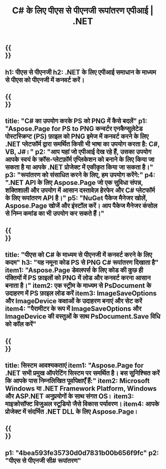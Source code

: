 ﻿---
translation: true
template: /_templates/_conversion-child-net.md
title:  C# के लिए पीएस से पीएनजी रूपांतरण एपीआई |  .NET
url: /net/conversion/ps-to-png/
description: 'पीएस से पीएनजी  C# रूपांतरण के लिए नमूना कोड। VB.NET, Asp.NET या किसी .NET आधारित एप्लिकेशन के भीतर PNG रूपांतरण के लिए बैच PS फ़ाइलों के लिए API उदाहरण कोड का उपयोग करें।'
informat: PS
outformat: PNG
otherformats: XPS EPS
---

{{<section banner>}}
---
h1: पीएस से पीएनजी
h2: .NET के लिए एपीआई समाधान के माध्यम से पीएस को पीएनजी में कनवर्ट करें।
---

{{<section overview>}}
---
title: "C# का उपयोग करके PS को PNG में कैसे बदलें"
p1: "Aspose.Page for PS to PNG कन्वर्टर एनकैप्सुलेटेड पोस्टस्क्रिप्ट (PS) फ़ाइल को PNG इमेज में कनवर्ट करने के लिए .NET प्लेटफॉर्म द्वारा समर्थित किसी भी भाषा का उपयोग करता है: C#, VB, J#।"
p2: "आप यहां जो एपीआई देख रहे हैं, उसका उपयोग आपके स्वयं के क्रॉस-प्लेटफ़ॉर्म एप्लिकेशन को बनाने के लिए किया जा सकता है या आपके .NET प्रोजेक्ट में एकीकृत किया जा सकता है।"
p3: "रूपांतरण को संसाधित करने के लिए, हम उपयोग करेंगे:"
p4: ".NET API के लिए Aspose.Page जो एक सुविधा संपन्न, शक्तिशाली और उपयोग में आसान दस्तावेज़ हेरफेर और C# प्लेटफॉर्म के लिए रूपांतरण API है।"
p5: "NuGet पैकेज मैनेजर खोलें, Aspose.Page खोजें और इंस्टॉल करें। आप पैकेज मैनेजर कंसोल से निम्न कमांड का भी उपयोग कर सकते हैं।"
---

{{<section feature1>}}
---
title: "पीएस को  C# के माध्यम से पीएनजी में कनवर्ट करने के लिए कदम"
h3: "यह नमूना कोड PS से PNG C# रूपांतरण दिखाता है"
item1: "Aspose.Page डेवलपर्स के लिए कोड की कुछ ही पंक्तियों में PS फ़ाइलों को PNG में लोड और कनवर्ट करना आसान बनाता है।"
item2: एक स्ट्रीम के माध्यम से PsDocument के उदाहरण में PS फ़ाइल लोड करें
item3: ImageSaveOptions और ImageDevice कक्षाओं के उदाहरण बनाएं और सेट करें
item4: "पैरामीटर के रूप में ImageSaveOptions और ImageDevice की वस्तुओं के साथ PsDocument.Save विधि को कॉल करें"
---

{{<section feature2>}}
---
title: सिस्टम आवश्यकताएं
item1: "Aspose.Page for .NET सभी प्रमुख ऑपरेटिंग सिस्टम पर समर्थित है। बस सुनिश्चित करें कि आपके पास निम्नलिखित पूर्वापेक्षाएँ हैं:"
item2: Microsoft Windows या .NET Framework Platform, Windows और ASP.NET अनुप्रयोगों के साथ संगत OS।
item3: माइक्रोसॉफ्ट विजुअल स्टूडियो जैसे विकास पर्यावरण।
item4: आपके प्रोजेक्ट में संदर्भित .NET DLL के लिए Aspose.Page।
---

{{<section gist>}}
---
p1: "4bea593fe35730d0d7831b00b656f9fc"
p2: "पीएस से पीएनजी सी# रूपांतरण"
---

